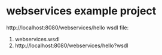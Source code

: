 webservices example project
============================

http://localhost:8080/webservices/hello
wsdl file: 
1. webservices.wsdl
2. http://localhost:8080/webservices/hello?wsdl
